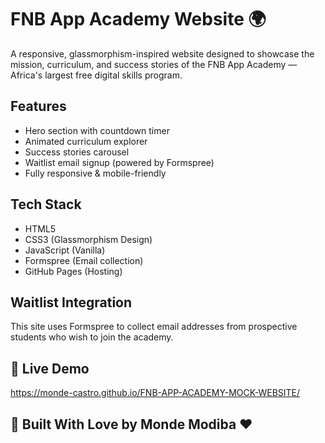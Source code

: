 # FNB App Academy Website 🌍

A responsive, glassmorphism-inspired website designed to showcase the mission, curriculum, and success stories of the FNB App Academy — Africa's largest free digital skills program.

##  Features

- Hero section with countdown timer
- Animated curriculum explorer
- Success stories carousel
- Waitlist email signup (powered by Formspree)
- Fully responsive & mobile-friendly

##  Tech Stack

- HTML5
- CSS3 (Glassmorphism Design)
- JavaScript (Vanilla)
- Formspree (Email collection)
- GitHub Pages (Hosting)

##  Waitlist Integration
This site uses Formspree to collect email addresses from prospective students who wish to join the academy.

## 🔗 Live Demo
https://monde-castro.github.io/FNB-APP-ACADEMY-MOCK-WEBSITE/

## 🧠 Built With Love by Monde Modiba ❤️
